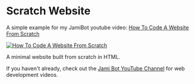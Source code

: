 # Scratch Website

A simple example for my JamiBot youtube video: [How To Code A Website From Scratch](https://youtu.be/urti1p2wpk8)

[![How To Code A Website From Scratch](https://img.youtube.com/vi/urti1p2wpk8/0.jpg)](https://youtu.be/urti1p2wpk8)

A minimal website built from scratch in HTML.

If you haven't already, check out the [Jami Bot YouTube Channel](https://youtube.com/c/JamiBot) for web development videos.
